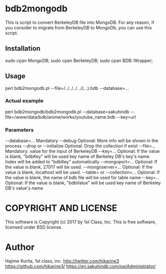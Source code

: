 # bdb2mongodb
This is script to convert BerkeleyDB file into MongoDB.
For any reason, if you consider to migrate from BerkeleyDB to MongoDb, you can use this script.

## Installation
sudo cpan MongoDB;
sudo cpan BerkeleyDB;
sudo cpan BDB::Wrapper;

## Usage
perl bdb2mongodb.pl --file=/../../../.../(...).bdb --database=...

### Actual example
perl bdb2mongodb/bdb2mongodb.pl --database=sakuhindb --file=/www/data/bdb/anime/works/youtube_name.bdb --key=url

### Parameters
--database=... Mandatory
--debug Optional: More info will be shown in the process
--drop or --initialize Optional: Drop the collection if exist
--file=... Mandatory: value for the input of BerkeleyDB
--key=... Optional: If the value is blank, "bdbKey" will be used key name of Berkeley DB's key's name. Index will be added to "bdbKey" automatically
--mongoport=... Optional: If the value is blank, 27017 will be used.
--mongoserver=... Optional: If the value is blank, localhost will be used.
--table= or --collection=... Optional: If the value is blank, the name of bdb file will be used for table name
--key=... Optional: If the value is blank, "bdbValue" will be used key name of Berkeley DB's value's name

# COPYRIGHT AND LICENSE
This software is Copyright (c) 2017 by 1st Class, Inc.
This is free software, licensed under BSD license.

# Author
Hajime Kurita, 1st class, inc.
http://twitter.com/hikarine3
https://github.com/hikarine3/
https://en.sakuhindb.com/pe/Administrator/
